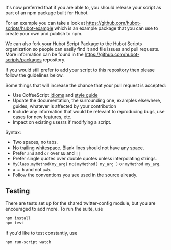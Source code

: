 It's now preferred that if you are able to, you should release your script as
part of an npm package built for Hubot.

For an example you can take a look at
https://github.com/hubot-scripts/hubot-example which is an example package that
you can use to create your own and publish to npm.

We can also fork your Hubot Script Package to the Hubot Scripts organization so
people can easily find it and file issues and pull requests. More information
can be found in the https://github.com/hubot-scripts/packages repository.

If you would still prefer to add your script to this repository then please
follow the guidelines below.

Some things that will increase the chance that your pull request is accepted:

  * Use CoffeeScript [idioms](http://arcturo.github.io/library/coffeescript/04_idioms.html)
    and [style guide](https://github.com/polarmobile/coffeescript-style-guide)
  * Update the documentation, the surrounding one, examples elsewhere, guides,
    whatever is affected by your contribution
  * Include any information that would be relevant to reproducing bugs, use
    cases for new features, etc.
  * Impact on existing usesrs if modifying a script.

Syntax:

  * Two spaces, no tabs.
  * No trailing whitespace. Blank lines should not have any space.
  * Prefer `and` and `or` over `&&` and `||`
  * Prefer single quotes over double quotes unless interpolating strings.
  * `MyClass.myMethod(my_arg)` not `myMethod( my_arg )` or `myMethod my_arg`.
  * `a = b` and not `a=b`.
  * Follow the conventions you see used in the source already.

## Testing

There are tests set up for the shared twitter-config module, but you are encouraged to add more.  To run the suite, use

```bash
npm install
npm test
```

If you'd like to test constantly, use

```bash
npm run-script watch
```
